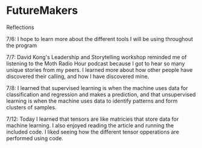 # FutureMakers

Reflections

7/6: I hope to learn more about the different tools I will be using throughout the program

7/7: David Kong's Leadership and Storytelling workshop reminded me of listening to the Moth Radio Hour podcast because I got to hear so many unique stories from my peers. I learned more about how other people have discovered their calling, and how I have discovered mine.

7/8: I learned that supervised learning is when the machine uses data for classification and regression and makes a prediction, and that unsupervised learning is when the machine uses data to identify patterns and form clusters of samples.

7/12: Today I learned that tensors are like matricies that store data for machine learning. I also enjoyed reading the article and running the included code. I liked seeing how the different tensor opperations are performed using code.
